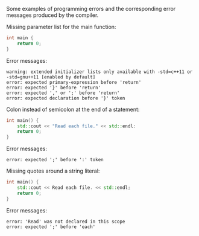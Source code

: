 Some examples of programming errors and the corresponding error messages produced by the compiler.  

Missing parameter list for the main function:
```cpp
int main {
    return 0;
}
```
Error messages:  
```
warning: extended initializer lists only available with -std=c++11 or -std=gnu++11 [enabled by default]  
error: expected primary-expression before 'return'  
error: expected '}' before 'return'  
error: expected ',' or ';' before 'return'  
error: expected declaration before '}' token  
```
Colon instead of semicolon at the end of a statement:  
```cpp
int main() {
    std::cout << "Read each file." << std::endl:
    return 0;
}
```
Error messages:
```
error: expected ';' before ':' token  
```
Missing quotes around a string literal:  
```cpp
int main() {
    std::cout << Read each file. << std::endl;
    return 0;
}
```
Error messages:  
```
error: 'Read' was not declared in this scope
error: expected ';' before 'each'
```
